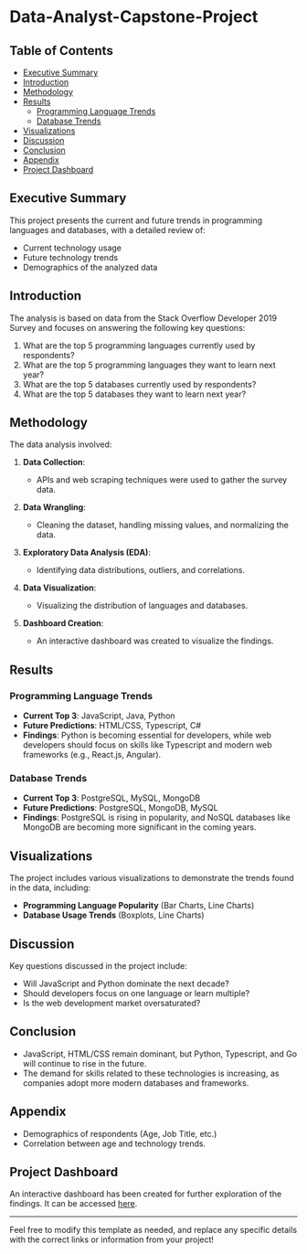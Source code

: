 # Data-Analyst-Capstone-Project

## Table of Contents

- [Executive Summary](#executive-summary)
- [Introduction](#introduction)
- [Methodology](#methodology)
- [Results](#results)
  - [Programming Language Trends](#programming-language-trends)
  - [Database Trends](#database-trends)
- [Visualizations](#visualizations)
- [Discussion](#discussion)
- [Conclusion](#conclusion)
- [Appendix](#appendix)
- [Project Dashboard](#project-dashboard)

## Executive Summary

This project presents the current and future trends in programming languages and databases, with a detailed review of:

- Current technology usage
- Future technology trends
- Demographics of the analyzed data

## Introduction

The analysis is based on data from the Stack Overflow Developer 2019 Survey and focuses on answering the following key questions:

1. What are the top 5 programming languages currently used by respondents?
2. What are the top 5 programming languages they want to learn next year?
3. What are the top 5 databases currently used by respondents?
4. What are the top 5 databases they want to learn next year?

## Methodology

The data analysis involved:

1. **Data Collection**:
   - APIs and web scraping techniques were used to gather the survey data.
   
2. **Data Wrangling**:
   - Cleaning the dataset, handling missing values, and normalizing the data.

3. **Exploratory Data Analysis (EDA)**:
   - Identifying data distributions, outliers, and correlations.

4. **Data Visualization**:
   - Visualizing the distribution of languages and databases.

5. **Dashboard Creation**:
   - An interactive dashboard was created to visualize the findings.

## Results

### Programming Language Trends

- **Current Top 3**: JavaScript, Java, Python
- **Future Predictions**: HTML/CSS, Typescript, C#
- **Findings**: Python is becoming essential for developers, while web developers should focus on skills like Typescript and modern web frameworks (e.g., React.js, Angular).

### Database Trends

- **Current Top 3**: PostgreSQL, MySQL, MongoDB
- **Future Predictions**: PostgreSQL, MongoDB, MySQL
- **Findings**: PostgreSQL is rising in popularity, and NoSQL databases like MongoDB are becoming more significant in the coming years.

## Visualizations

The project includes various visualizations to demonstrate the trends found in the data, including:

- **Programming Language Popularity** (Bar Charts, Line Charts)
- **Database Usage Trends** (Boxplots, Line Charts)

## Discussion

Key questions discussed in the project include:

- Will JavaScript and Python dominate the next decade?
- Should developers focus on one language or learn multiple?
- Is the web development market oversaturated?

## Conclusion

- JavaScript, HTML/CSS remain dominant, but Python, Typescript, and Go will continue to rise in the future.
- The demand for skills related to these technologies is increasing, as companies adopt more modern databases and frameworks.

## Appendix

- Demographics of respondents (Age, Job Title, etc.)
- Correlation between age and technology trends.

## Project Dashboard

An interactive dashboard has been created for further exploration of the findings. It can be accessed [here](https://github.com/16Brijesh10/Data-Analyst-Capstone-Project).

---

Feel free to modify this template as needed, and replace any specific details with the correct links or information from your project!
